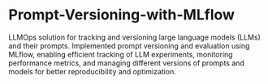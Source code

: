 # Prompt-Versioning-with-MLflow
LLMOps solution for tracking and versioning large language models (LLMs) and their prompts. Implemented prompt versioning and evaluation using MLflow, enabling efficient tracking of LLM experiments, monitoring performance metrics, and managing different versions of prompts and models for better reproducibility and optimization.
